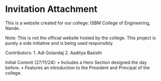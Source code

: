 # Invitation Attachment

This is a website created for our college: ISBM College of Engineering, Nande.

Note: This is not the official website hosted by the college.
This project is purely a side initiative and is being used responsibly.

Contributors:
	1.	Adi Golandaj
	2.	Aaditya Basisth

Initial Commit (27/11/24):
	•	Includes a Hero Section designed the day before.
	•	Features an introduction to the President and Principal of the college.